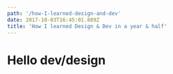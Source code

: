 ```yaml
---
path: '/how-I-learned-design-and-dev'
date: 2017-10-03T16:45:01.889Z
title: 'How I learned Design & Dev in a year & half'
---
```


# Hello dev/design